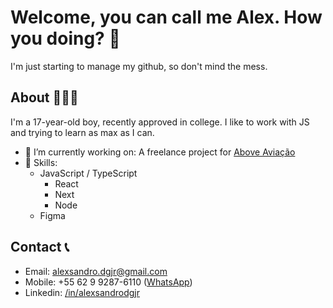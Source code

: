 # Welcome, you can call me Alex. How you doing? 👋

<!--
**DiGiovani/DiGiovani** is a ✨ _special_ ✨ repository because its `README.md` (this file) appears on your GitHub profile.

Here are some ideas to get you started:

- 🔭 I’m currently working on ...
- 🌱 I’m currently learning ...
- 👯 I’m looking to collaborate on ...
- 🤔 I’m looking for help with ...
- 💬 Ask me about ...
- 📫 How to reach me: ...
- 😄 Pronouns: ...
- ⚡ Fun fact: ...
-->

I'm just starting to manage my github, so don't mind the mess.


##  About 🙋🏻‍♂️

I'm a 17-year-old boy, recently approved in college. I like to work with JS and trying to learn as max as I can.

- 🔭 I’m currently working on: A freelance project for [Above Aviação](https://aboveaviacao.com)
- 👾 Skills:
  - JavaScript / TypeScript
    - React
    - Next
    - Node
  - Figma

## Contact 📞
- Email: alexsandro.dgjr@gmail.com
- Mobile: +55 62 9 9287-6110 ([WhatsApp](https://api.whatsapp.com/send?phone=5562992876110&text=Hi!))
- Linkedin: [/in/alexsandrodgjr](https://www.linkedin.com/in/alexsandrodgjr/)
